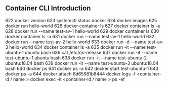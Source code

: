 ## Container CLI Introduction

  622  docker version
  623  systemctl status docker
  624  docker images
  625  docker run hello-world
  626  docker container ls
  627  docker container ls -a
  628  docker run --name test-av-1 hello-world
  629  docker container ls
  630  docker container ls -a
  631  docker run --name test-av-1 hello-world
  632  docker run --name test-av-2 hello-world
  633  docker run -d  --name test-av-3 hello-world
  634  docker container ls -a
  635  docker run -it --name test-ubuntu-1 ubuntu bash
  636  cat /etc/os-release
  637  docker run -it --name test-ubuntu-1 ubuntu bash
  638  docker run -it --name test-ubuntu-2 ubuntu:18.04 bash
  639  docker run -it --name test-ubuntu-3 ubuntu:18.04 bash
  640  docker ps
  641  docker ps -a
  642  docker start test-ubuntu-1
  643  docker ps -a
  644  docker attach 6d65981b8444
       docker logs -f <container-id / name >
       docker exec -it <container-id / name > ps -ef 

